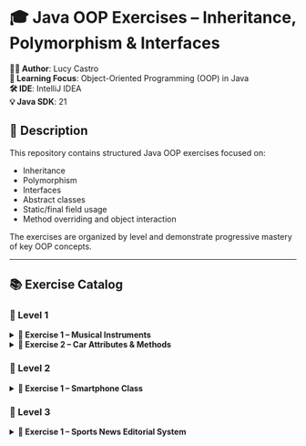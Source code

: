 # 🎓 Java OOP Exercises – Inheritance, Polymorphism & Interfaces

**👨‍💻 Author**: Lucy Castro  
**🧠 Learning Focus**: Object-Oriented Programming (OOP) in Java  
**🛠️ IDE**: IntelliJ IDEA  
**💡 Java SDK**: 21  

## 📄 Description
This repository contains structured Java OOP exercises focused on:
- Inheritance
- Polymorphism
- Interfaces
- Abstract classes
- Static/final field usage
- Method overriding and object interaction

The exercises are organized by level and demonstrate progressive mastery of key OOP concepts.

---

## 📚 Exercise Catalog

### 📘 Level 1
<details>
<summary><strong>🎸 Exercise 1 – Musical Instruments</strong></summary>
[... previous content ...]
</details>

<details>
<summary><strong>🚗 Exercise 2 – Car Attributes & Methods</strong></summary>
[... previous content ...]
</details>

### 📘 Level 2
<details>
<summary><strong>📱 Exercise 1 – Smartphone Class</strong></summary>
[... previous content ...]
</details>

### 📘 Level 3
<details>
<summary><strong>📰 Exercise 1 – Sports News Editorial System</strong></summary>

### 📝 Description
A sports news editorial system with journalists and categorized news articles (football, basketball, tennis, F1, and motorcycling).

### 🎯 Requirements

#### 🧑‍💼 Journalist Class
- Attributes:
  - `name` (String)
  - `dni` (final String)
  - `salary` (static double, initial value 1500€)
- Multiple journalists can work on multiple news articles

#### 📰 News Article Structure
- Base attributes:
  - `headline` (String)
  - `text` (String, empty at creation)
  - `rating` (int)
  - `price` (double)
- Sport-specific attributes:
  - **Football**: competition, club, player
  - **Basketball**: competition, club
  - **Tennis**: competition, players
  - **F1**: team
  - **Motorcycling**: team

#### 💰 Price Calculation
Implement `calculateNewsPrice()` method with sport-specific rules:
- **Football**:
  - Base: 300€
  - Champions League: +100€
  - Barça/Madrid: +100€
  - Ferran Torres/Benzema: +50€
  
- **Basketball**:
  - Base: 250€
  - Euroleague: +75€
  - Barça/Madrid: +75€

- **Tennis**:
  - Base: 150€
  - Federer/Nadal/Djokovic: +100€

- **F1**:
  - Base: 100€
  - Ferrari/Mercedes: +50€

- **Motorcycling**:
  - Base: 100€
  - Honda/Yamaha: +50€

#### ⭐ Rating Calculation
Sport-specific rating systems:
- **Football**:
  - Base: 5 points
  - Champions League: +3
  - League: +2
  - Barça/Madrid: +1
  - Ferran Torres/Benzema: +1

- **Basketball**:
  - Base: 4 points
  - Euroleague: +3
  - ACB: +2
  - Barça/Madrid: +1

- **Tennis**:
  - Base: 4 points
  - Federer/Nadal/Djokovic: +3

- **F1**:
  - Base: 4 points
  - Ferrari/Mercedes: +2

- **Motorcycling**:
  - Base: 3 points
  - Honda/Yamaha: +3

#### 🖥️ Menu System
The main class must implement:
1. Add journalist
2. Remove journalist
3. Add news to journalist
4. Remove news (requires journalist and headline)
5. Show all news by journalist
6. Calculate news rating
7. Calculate news price

### 💡 Key Concepts
- Static vs instance members
- Complex inheritance hierarchies
- Polymorphic behavior
- Encapsulation
- Menu-driven systems
